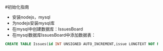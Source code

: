 #初始化指南
+ 安装nodejs，mysql
+ 为nodejs安装mysql库
+ 在mysql中创建数据库：IssuesBoard
+ 在mysql数据库IssuesBoard中添加数据表：
```SQL
CREATE TABLE Issues(id INT UNSIGNED AUTO_INCREMENT,issue LONGTEXT NOT NULL,PRIMARY KEY (id))ENGINE=InnoDB DEFAULT CHARSET=utf8;
```